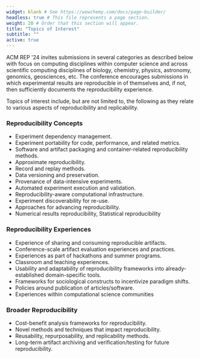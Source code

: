 ```yaml
---
widget: blank # See https://wowchemy.com/docs/page-builder/
headless: true # This file represents a page section.
weight: 20 # Order that this section will appear.
title: "Topics of Interest"
subtitle: ""
active: true
---
```


ACM REP '24 invites submissions in several categories as described below with focus on computing disciplines within computer science and across scientific computing disciplines of biology, chemistry, physics, astronomy, genomics, geosciences, etc. The conference encourages submissions in which experimental results are reproducible in of themselves and, if not, then sufficiently documents the reproducibility experience. 

Topics of interest include, but are not limited to, the following as they relate to various aspects of reproducibility and replicability. 

### Reproducibility Concepts 
- Experiment dependency management.
- Experiment portability for code, performance, and related metrics.
- Software and artifact packaging and container-related reproducibility methods. 
- Approximate reproducibility. 
- Record and replay methods. 
- Data versioning and preservation.
- Provenance of data-intensive experiments.
- Automated experiment execution and validation.
- Reproducibility-aware computational infrastructure.
- Experiment discoverability for re-use.
- Approaches for advancing reproducibility.
- Numerical results reproducibility, Statistical reproducibility

### Reproducibility Experiences
- Experience of sharing and consuming reproducible artifacts. 
- Conference-scale artifact evaluation experiences and practices.
- Experiences as part of hackathons and summer programs.
- Classroom and teaching experiences. 
- Usability and adaptability of reproducibility frameworks into already-established domain-specific tools.
- Frameworks for sociological constructs to incentivize paradigm shifts.
- Policies around publication of articles/software.
- Experiences within computational science communities

### Broader Reproducibility
- Cost-benefit analysis frameworks for reproducibility.
- Novel methods and techniques that impact reproducibility.
- Reusability, repurposability, and replicability methods. 
- Long-term artifact archiving and verification/testing for future reproducibility.

